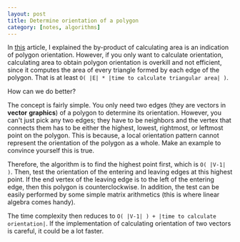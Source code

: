 ```yaml
---
layout: post
title: Determine orientation of a polygon
category: [notes, algorithms]
---
```


In [this](http://keenhenry.me/polygon-area-algorithm/) article, I explained the by-product of calculating area is
an indication of polygon orientation. However, if you only want to calculate orientation, calculating area to obtain
polygon orientation is overkill and not efficient, since it computes the area of every triangle formed by each edge 
of the polygon. That is at least `O( |E| * |time to calculate triangular area| )`.

How can we do better?

The concept is fairly simple. You only need two edges (they are vectors in __vector__ __graphics__) of a polygon to 
determine its orientation. However, you can't just pick any two edges; they have to be neighbors and the vertex that
connects them has to be either the highest, lowest, rightmost, or leftmost point on the polygon. This is because, a
local orientation pattern cannot represent the orientation of the polygon as a whole. Make an example to convince
yourself this is true.

Therefore, the algorithm is to find the highest point first, which is `O( |V-1| )`. Then, test the orientation of the
entering and leaving edges at this highest point. If the end vertex of the leaving edge is to the left of the entering
edge, then this polygon is counterclockwise. In addition, the test can be easily performed by some simple matrix arithmetics
(this is where linear algebra comes handy). 

The time complexity then reduces to `O( |V-1| ) + |time to calculate orientation|`. If the implementation of calculating 
orientation of two vectors is careful, it could be a lot faster.
